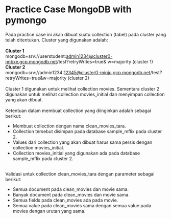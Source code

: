 # Practice Case MongoDB with pymongo
Pada practice case ini akan dibuat suatu collection (tabel) pada cluster yang telah ditentukan. Cluster yang digunakan adalah:
<br><br>
**Cluster 1** <br>
mongodb+srv://userstudent:admin1234@cluster0-nnbxe.gcp.mongodb.net/test?retryWrites=true& w=majority (cluster 1)
**Cluster 2** <br>
mongodb+srv://admin1234:12345@cluster0-miqju.gcp.mongodb.net/test?retryWrites=true&w=majority (cluster 2)
<br><br>
Cluster 1 digunakan untuk melihat collection movies. Sementara cluster 2 digunakan untuk melihat collection movies_initial dan menyimpan collection yang akan dibuat.
<br><br>
Ketentuan dalam membuat collection yang diinginkan adalah sebagai berikut:
- Membuat collection dengan nama clean_movies_tara.
- Collection tersebut disimpan pada database sample_mflix pada cluster 2.
- Values dari collection yang akan dibuat harus sama persis dengan collection movies_initial.
- Collection movies_initial yang digunakan ada pada database sample_mflix pada cluster 2.
<br><br>

Validasi untuk collection clean_movies_tara dengan parameter sebagai berikut:
- Semua document pada clean_movies dan movie sama.
- Banyak document pada clean_movies dan movie sama.
- Semua fields pada clean_movies ada pada movie.
- Semua value pada clean_movies sama dengan semua value pada movies dengan urutan yang sama.
